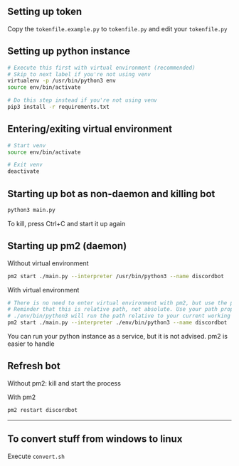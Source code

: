 ## Setting up token
Copy the `tokenfile.example.py` to `tokenfile.py` and edit your `tokenfile.py`

## Setting up python instance
```sh
# Execute this first with virtual environment (recommended)
# Skip to next label if you're not using venv
virtualenv -p /usr/bin/python3 env
source env/bin/activate

# Do this step instead if you're not using venv
pip3 install -r requirements.txt
```

## Entering/exiting virtual environment
```sh
# Start venv
source env/bin/activate

# Exit venv
deactivate
```

## Starting up bot as non-daemon and killing bot
```sh
python3 main.py
```

To kill, press Ctrl+C and start it up again

## Starting up pm2 (daemon)
Without virtual environment
```sh
pm2 start ./main.py --interpreter /usr/bin/python3 --name discordbot
```

With virtual environment
```sh
# There is no need to enter virtual environment with pm2, but use the path to python3 bin in env
# Reminder that this is relative path, not absolute. Use your path properly
# ./env/bin/python3 will run the path relative to your current working directory
pm2 start ./main.py --interpreter ./env/bin/python3 --name discordbot
```

You can run your python instance as a service, but it is not advised. pm2 is easier to handle

## Refresh bot
Without pm2: kill and start the process

With pm2
```sh
pm2 restart discordbot
```

-----

## To convert stuff from windows to linux
Execute `convert.sh`
